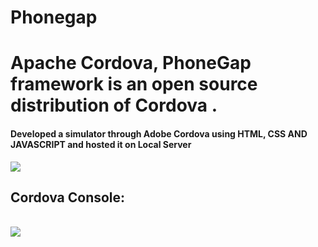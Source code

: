 # Phonegap
<H1>Apache Cordova, PhoneGap framework is an open source distribution of Cordova .
<br>
<h4>Developed a simulator through Adobe Cordova using HTML, CSS AND JAVASCRIPT and hosted it on Local Server</h4>

<img src="https://github.com/beastgetssavvy13/phonegap/blob/master/sample%20raw/1.JPG"/>
</br>

<h2>Cordova Console:</h2>
<br>
<img src="https://github.com/beastgetssavvy13/phonegap/blob/master/sample%20raw/2.JPG"/>
</br>
